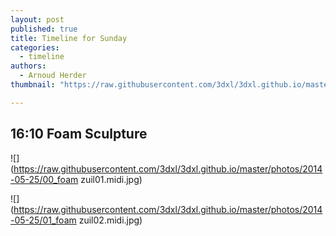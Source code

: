 ```yaml
---
layout: post
published: true
title: Timeline for Sunday
categories:
  - timeline
authors:
  - Arnoud Herder
thumbnail: "https://raw.githubusercontent.com/3dxl/3dxl.github.io/master/photos/2014-05-25/00_foam zuil01.mini.jpg"

---
```


## 16:10 Foam Sculpture
![](https://raw.githubusercontent.com/3dxl/3dxl.github.io/master/photos/2014-05-25/00_foam zuil01.midi.jpg)


![](https://raw.githubusercontent.com/3dxl/3dxl.github.io/master/photos/2014-05-25/01_foam zuil02.midi.jpg)

 		 	   		  
